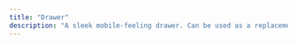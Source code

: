 ```yaml
---
title: "Drawer"
description: "A sleek mobile-feeling drawer. Can be used as a replacement for a dialog on mobile."
---
```

